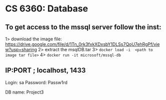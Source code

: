 # CS 6360: Database

## To get access to the mssql server follow the inst: 

1> download the image file: https://drive.google.com/file/d/1Tn_0rk3fxkXDxsbY1DLSs7QoU7ehRgPf/view?usp=sharing
2> extract the msqlDB.tar
3> `docker load -i  <path to image tar file>`
4> `docker run -it microsoft/mssql-db`

## IP:PORT ; localhost, 1433

Login: sa
Password: Passw1rd

DB name: Project3
